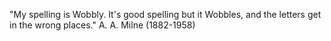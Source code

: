 "My spelling is Wobbly.  It's good spelling but it Wobbles, and the letters
 get in the wrong places." A. A. Milne (1882-1958) 